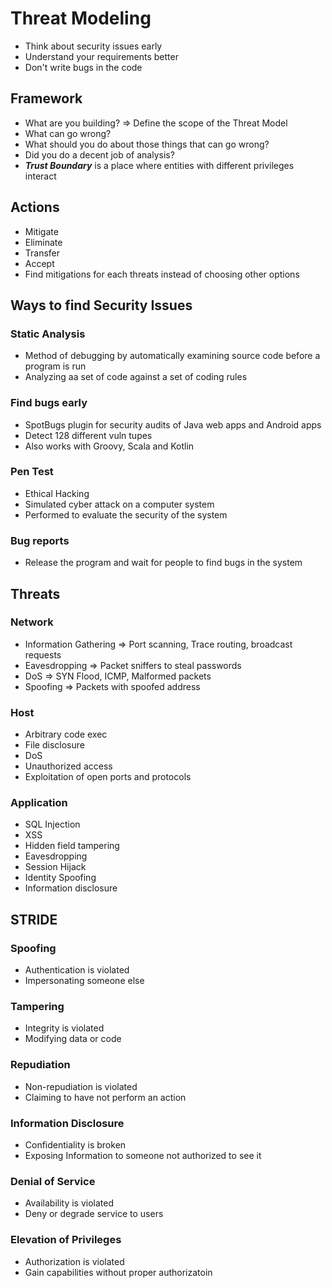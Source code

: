 # Threat Modeling

- Think about security issues early
- Understand your requirements better
- Don't write bugs in the code

## Framework

- What are you building? => Define the scope of the Threat Model
- What can go wrong?
- What should you do about those things that can go wrong?
- Did you do a decent job of analysis?
- **_Trust Boundary_** is a place where entities with different privileges interact

## Actions

- Mitigate
- Eliminate
- Transfer
- Accept
- Find mitigations for each threats instead of choosing other options

## Ways to find Security Issues

### Static Analysis

- Method of debugging by automatically examining source code before a program is run
- Analyzing aa set of code against a set of coding rules

### Find bugs early

- SpotBugs plugin for security audits of Java web apps and Android apps
- Detect 128 different vuln tupes
- Also works with Groovy, Scala and Kotlin

### Pen Test

- Ethical Hacking
- Simulated cyber attack on a computer system
- Performed to evaluate the security of the system

### Bug reports

- Release the program and wait for people to find bugs in the system

## Threats

### Network

- Information Gathering => Port scanning, Trace routing, broadcast requests
- Eavesdropping => Packet sniffers to steal passwords
- DoS => SYN Flood, ICMP, Malformed packets
- Spoofing => Packets with spoofed address

### Host

- Arbitrary code exec
- File disclosure
- DoS
- Unauthorized access
- Exploitation of open ports and protocols

### Application

- SQL Injection
- XSS
- Hidden field tampering
- Eavesdropping
- Session Hijack
- Identity Spoofing
- Information disclosure

## STRIDE

### Spoofing

- Authentication is violated
- Impersonating someone else

### Tampering

- Integrity is violated
- Modifying data or code

### Repudiation

- Non-repudiation is violated
- Claiming to have not perform an action

### Information Disclosure

- Confidentiality is broken
- Exposing Information to someone not authorized to see it

### Denial of Service

- Availability is violated
- Deny or degrade service to users

### Elevation of Privileges

- Authorization is violated
- Gain capabilities without proper authorizatoin
